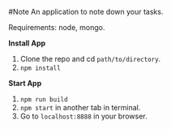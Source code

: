 #Note
An application to note down your tasks.

Requirements: node, mongo.

**Install App**

1. Clone the repo and cd `path/to/directory`.
2. `npm install`

**Start App**

1. `npm run build`
2. `npm start` in another tab in terminal.
3. Go to `localhost:8888` in your browser.
